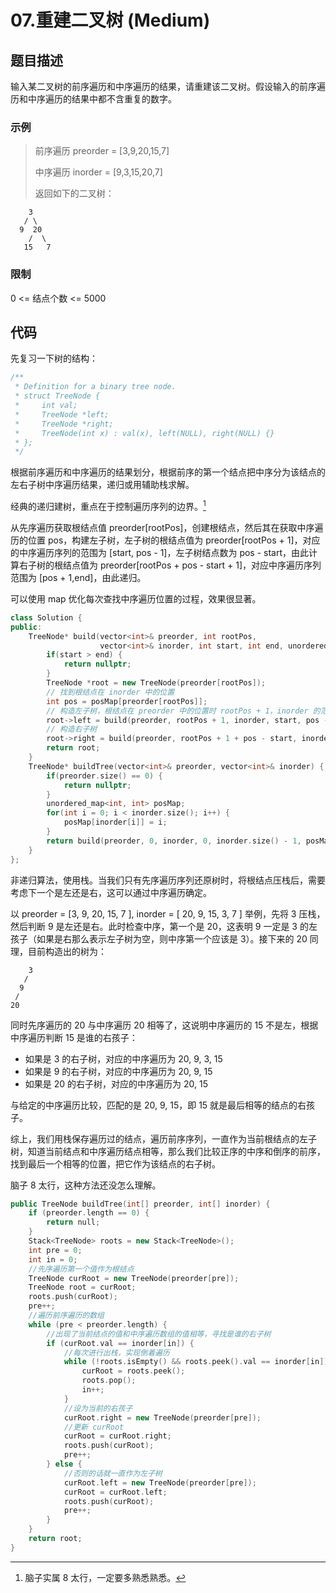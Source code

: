 # 07.重建二叉树 (Medium)

## 题目描述

输入某二叉树的前序遍历和中序遍历的结果，请重建该二叉树。假设输入的前序遍历和中序遍历的结果中都不含重复的数字。

### 示例

> 前序遍历 preorder = [3,9,20,15,7]
> 
> 中序遍历 inorder = [9,3,15,20,7]
> 
> 返回如下的二叉树：

```
    3
   / \
  9  20
    /  \
   15   7
```

### 限制

0 <= 结点个数 <= 5000

## 代码

先复习一下树的结构：

```c++
/**
 * Definition for a binary tree node.
 * struct TreeNode {
 *     int val;
 *     TreeNode *left;
 *     TreeNode *right;
 *     TreeNode(int x) : val(x), left(NULL), right(NULL) {}
 * };
 */
```

根据前序遍历和中序遍历的结果划分，根据前序的第一个结点把中序分为该结点的左右子树中序遍历结果，递归或用辅助栈求解。

经典的递归建树，重点在于控制遍历序列的边界。[^1]

从先序遍历获取根结点值 preorder[rootPos]，创建根结点，然后其在获取中序遍历的位置 pos，构建左子树，左子树的根结点值为 preorder[rootPos + 1]，对应的中序遍历序列的范围为 [start, pos - 1]，左子树结点数为 pos - start，由此计算右子树的根结点值为 preorder[rootPos + pos - start + 1]，对应中序遍历序列范围为 [pos + 1,end]，由此递归。

可以使用 map 优化每次查找中序遍历位置的过程，效果很显著。

```c++
class Solution {
public:
    TreeNode* build(vector<int>& preorder, int rootPos, 
                    vector<int>& inorder, int start, int end, unordered_map<int, int>& posMap) { 
        if(start > end) {
            return nullptr;
        }
        TreeNode *root = new TreeNode(preorder[rootPos]);
        // 找到根结点在 inorder 中的位置
        int pos = posMap[preorder[rootPos]];
        // 构造左子树，根结点在 preorder 中的位置时 rootPos + 1，inorder 的范围时 [start, pos - 1]
        root->left = build(preorder, rootPos + 1, inorder, start, pos - 1, posMap);
        // 构造右子树
        root->right = build(preorder, rootPos + 1 + pos - start, inorder, pos + 1, end, posMap);
        return root;
    }
    TreeNode* buildTree(vector<int>& preorder, vector<int>& inorder) {
        if(preorder.size() == 0) {
            return nullptr;
        }
        unordered_map<int, int> posMap;
        for(int i = 0; i < inorder.size(); i++) {
            posMap[inorder[i]] = i;
        }
        return build(preorder, 0, inorder, 0, inorder.size() - 1, posMap);
    }
};
```

非递归算法，使用栈。当我们只有先序遍历序列还原树时，将根结点压栈后，需要考虑下一个是左还是右，这可以通过中序遍历确定。

以 preorder = [3, 9, 20, 15, 7 ], inorder = [ 20, 9, 15, 3, 7 ] 举例，先将 3 压栈，然后判断 9 是左还是右。此时检查中序，第一个是 20，这表明 9 一定是 3 的左孩子（如果是右那么表示左子树为空，则中序第一个应该是 3）。接下来的 20 同理，目前构造出的树为：

```
    3
   /
  9
 /
20   
```

同时先序遍历的 20 与中序遍历 20 相等了，这说明中序遍历的 15 不是左，根据中序遍历判断 15 是谁的右孩子：

- 如果是 3 的右子树，对应的中序遍历为 20, 9, 3, 15
- 如果是 9 的右子树，对应的中序遍历为 20, 9, 15
- 如果是 20 的右子树，对应的中序遍历为 20, 15

与给定的中序遍历比较，匹配的是 20, 9, 15，即 15 就是最后相等的结点的右孩子。

综上，我们用栈保存遍历过的结点，遍历前序序列，一直作为当前根结点的左子树，知道当前结点和中序遍历结点相等，那么我们比较正序的中序和倒序的前序，找到最后一个相等的位置，把它作为该结点的右子树。

脑子 8 太行，这种方法还没怎么理解。

```c++
public TreeNode buildTree(int[] preorder, int[] inorder) {
    if (preorder.length == 0) {
        return null;
    }
    Stack<TreeNode> roots = new Stack<TreeNode>();
    int pre = 0;
    int in = 0;
    //先序遍历第一个值作为根结点
    TreeNode curRoot = new TreeNode(preorder[pre]);
    TreeNode root = curRoot;
    roots.push(curRoot);
    pre++;
    //遍历前序遍历的数组
    while (pre < preorder.length) {
        //出现了当前结点的值和中序遍历数组的值相等，寻找是谁的右子树
        if (curRoot.val == inorder[in]) {
            //每次进行出栈，实现倒着遍历
            while (!roots.isEmpty() && roots.peek().val == inorder[in]) {
                curRoot = roots.peek();
                roots.pop();
                in++;
            }
            //设为当前的右孩子
            curRoot.right = new TreeNode(preorder[pre]);
            //更新 curRoot
            curRoot = curRoot.right;
            roots.push(curRoot);
            pre++;
        } else {
            //否则的话就一直作为左子树
            curRoot.left = new TreeNode(preorder[pre]);
            curRoot = curRoot.left;
            roots.push(curRoot);
            pre++;
        }
    }
    return root;
}

```

[^1]: 脑子实属 8 太行，一定要多熟悉熟悉。